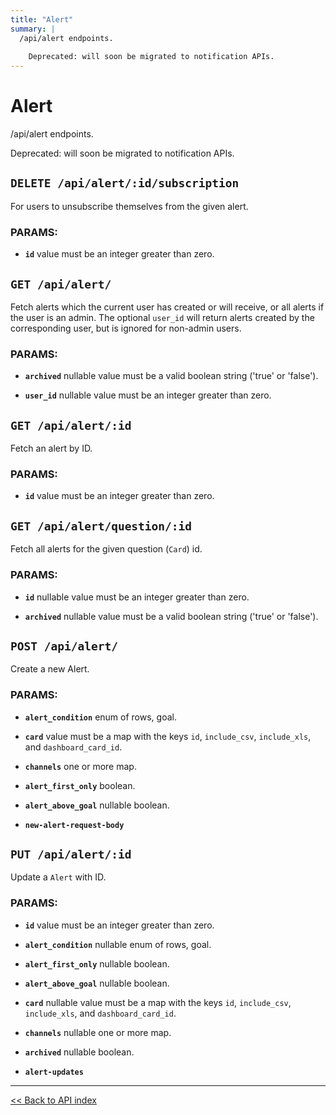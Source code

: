 ```yaml
---
title: "Alert"
summary: |
  /api/alert endpoints.
  
    Deprecated: will soon be migrated to notification APIs.
---
```


# Alert

/api/alert endpoints.

  Deprecated: will soon be migrated to notification APIs.

## `DELETE /api/alert/:id/subscription`

For users to unsubscribe themselves from the given alert.

### PARAMS:

-  **`id`** value must be an integer greater than zero.

## `GET /api/alert/`

Fetch alerts which the current user has created or will receive, or all alerts if the user is an admin.
  The optional `user_id` will return alerts created by the corresponding user, but is ignored for non-admin users.

### PARAMS:

-  **`archived`** nullable value must be a valid boolean string ('true' or 'false').

-  **`user_id`** nullable value must be an integer greater than zero.

## `GET /api/alert/:id`

Fetch an alert by ID.

### PARAMS:

-  **`id`** value must be an integer greater than zero.

## `GET /api/alert/question/:id`

Fetch all alerts for the given question (`Card`) id.

### PARAMS:

-  **`id`** nullable value must be an integer greater than zero.

-  **`archived`** nullable value must be a valid boolean string ('true' or 'false').

## `POST /api/alert/`

Create a new Alert.

### PARAMS:

-  **`alert_condition`** enum of rows, goal.

-  **`card`** value must be a map with the keys `id`, `include_csv`, `include_xls`, and `dashboard_card_id`.

-  **`channels`** one or more map.

-  **`alert_first_only`** boolean.

-  **`alert_above_goal`** nullable boolean.

-  **`new-alert-request-body`**

## `PUT /api/alert/:id`

Update a `Alert` with ID.

### PARAMS:

-  **`id`** value must be an integer greater than zero.

-  **`alert_condition`** nullable enum of rows, goal.

-  **`alert_first_only`** nullable boolean.

-  **`alert_above_goal`** nullable boolean.

-  **`card`** nullable value must be a map with the keys `id`, `include_csv`, `include_xls`, and `dashboard_card_id`.

-  **`channels`** nullable one or more map.

-  **`archived`** nullable boolean.

-  **`alert-updates`**

---

[<< Back to API index](../api-documentation.md)